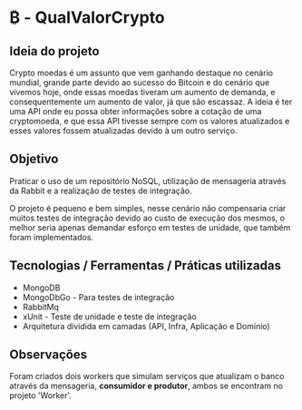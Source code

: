 # ₿ - QualValorCrypto 

## Ideia do projeto
Crypto moedas é um assunto que vem ganhando destaque no cenário mundial, grande parte devido ao sucesso do Bitcoin e do cenário que vivemos hoje, onde essas moedas tiveram um aumento de demanda, e consequentemente um aumento de valor, já que são escassaz. 
A ideia é ter uma API onde eu possa obter informações sobre a cotação de uma cryptomoeda, e que essa API tivesse sempre com os valores atualizados e esses valores fossem atualizadas devido à um outro serviço.

## Objetivo
Praticar o uso de um repositório NoSQL, utilização de mensageria através da Rabbit e a realização de testes de integração.

O projeto é pequeno e bem simples, nesse cenário não compensaria criar muitos testes de integração devido ao custo de execução dos mesmos, o melhor seria apenas demandar esforço em testes de unidade, que também foram implementados.


## Tecnologias / Ferramentas / Práticas utilizadas
- MongoDB
- MongoDbGo - Para testes de integração
- RabbitMq
- xUnit - Teste de unidade e teste de integração
- Arquitetura dividida em camadas (API, Infra, Aplicação e Domínio)

## Observações
Foram criados dois workers que simulam serviços que atualizam o banco através da mensageria, **consumidor e produtor**, ambos se encontram no projeto 'Worker'.
